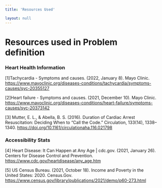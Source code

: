 ```yaml
---
title: 'Resources Used'

layout: null
---
```


# Resources used in Problem definition 

### Heart Health Information
[1]Tachycardia - Symptoms and causes. (2022, January 8). Mayo Clinic. https://www.mayoclinic.org/diseases-conditions/tachycardia/symptoms-causes/syc-20355127 

[2]Heart failure - Symptoms and causes. (2021, December 10). Mayo Clinic. https://www.mayoclinic.org/diseases-conditions/heart-failure/symptoms-causes/syc-20373142 

[3] Mutter, E. L., & Abella, B. S. (2016). Duration of Cardiac Arrest Resuscitation: Deciding When to “Call the Code.” Circulation, 133(14), 1338–1340. https://doi.org/10.1161/circulationaha.116.021798  

### Accessibility Stats
[4] Heart Disease: It Can Happen at Any Age | cdc.gov. (2021, January 26). Centers for Disease Control and Prevention. https://www.cdc.gov/heartdisease/any_age.htm 

[5] US Census Bureau. (2021, October 18). Income and Poverty in the United States: 2020. Census.Gov. https://www.census.gov/library/publications/2021/demo/p60-273.html 

